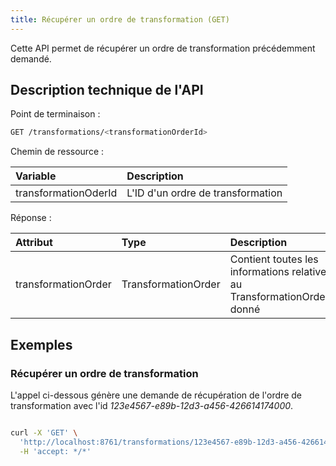 ```yaml
---
title: Récupérer un ordre de transformation (GET)
---
```


Cette API permet de récupérer un ordre de transformation précédemment demandé.

## Description technique de l'API

Point de terminaison :
```bash
GET /transformations/<transformationOrderId>
```

Chemin de ressource :

| Variable             | Description                       |
| :------------------- | :-------------------------------- |
| transformationOderId | L'ID d'un ordre de transformation |

Réponse :

| Attribut            | Type                | Description                                                               |
| :------------------ | :------------------ | :------------------------------------------------------------------------ |
| transformationOrder | TransformationOrder | Contient toutes les informations relatives au TransformationOrderId donné |

## Exemples

### Récupérer un ordre de transformation

L'appel ci-dessous génère une demande de récupération de l'ordre de transformation avec l'id _123e4567-e89b-12d3-a456-426614174000_.

```bash

curl -X 'GET' \
  'http://localhost:8761/transformations/123e4567-e89b-12d3-a456-426614174000' \
  -H 'accept: */*'
```
